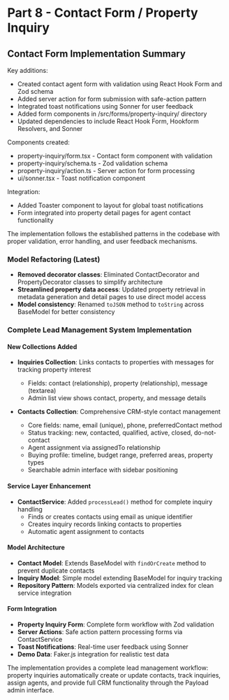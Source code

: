 # Part 8 - Contact Form / Property Inquiry

## Contact Form Implementation Summary

Key additions:

- Created contact agent form with validation using React Hook Form and Zod
  schema
- Added server action for form submission with safe-action pattern
- Integrated toast notifications using Sonner for user feedback
- Added form components in /src/forms/property-inquiry/ directory
- Updated dependencies to include React Hook Form, Hookform Resolvers, and
  Sonner

Components created:

- property-inquiry/form.tsx - Contact form component with validation
- property-inquiry/schema.ts - Zod validation schema
- property-inquiry/action.ts - Server action for form processing
- ui/sonner.tsx - Toast notification component

Integration:

- Added Toaster component to layout for global toast notifications
- Form integrated into property detail pages for agent contact functionality

The implementation follows the established patterns in the codebase with proper
validation, error handling, and user feedback mechanisms.

### Model Refactoring (Latest)

- **Removed decorator classes**: Eliminated ContactDecorator and PropertyDecorator classes to simplify architecture
- **Streamlined property data access**: Updated property retrieval in metadata generation and detail pages to use direct model access
- **Model consistency**: Renamed `toJSON` method to `toString` across BaseModel for better consistency

### Complete Lead Management System Implementation

#### New Collections Added

- **Inquiries Collection**: Links contacts to properties with messages for tracking property interest

  - Fields: contact (relationship), property (relationship), message (textarea)
  - Admin list view shows contact, property, and message details

- **Contacts Collection**: Comprehensive CRM-style contact management
  - Core fields: name, email (unique), phone, preferredContact method
  - Status tracking: new, contacted, qualified, active, closed, do-not-contact
  - Agent assignment via assignedTo relationship
  - Buying profile: timeline, budget range, preferred areas, property types
  - Searchable admin interface with sidebar positioning

#### Service Layer Enhancement

- **ContactService**: Added `processLead()` method for complete inquiry handling
  - Finds or creates contacts using email as unique identifier
  - Creates inquiry records linking contacts to properties
  - Automatic agent assignment to contacts

#### Model Architecture

- **Contact Model**: Extends BaseModel with `findOrCreate` method to prevent duplicate contacts
- **Inquiry Model**: Simple model extending BaseModel for inquiry tracking
- **Repository Pattern**: Models exported via centralized index for clean service integration

#### Form Integration

- **Property Inquiry Form**: Complete form workflow with Zod validation
- **Server Actions**: Safe action pattern processing forms via ContactService
- **Toast Notifications**: Real-time user feedback using Sonner
- **Demo Data**: Faker.js integration for realistic test data

The implementation provides a complete lead management workflow: property inquiries automatically create or update contacts, track inquiries, assign agents, and provide full CRM functionality through the Payload admin interface.
